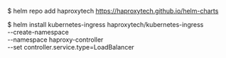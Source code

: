 $ helm repo add haproxytech https://haproxytech.github.io/helm-charts

$ helm install kubernetes-ingress haproxytech/kubernetes-ingress \
    --create-namespace \
    --namespace haproxy-controller \
    --set controller.service.type=LoadBalancer